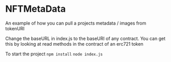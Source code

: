 # NFTMetaData
An example of how you can pull a projects metadata / images from tokenURI

Change the baseURL in index.js to the baseURI of any contract. You can get this by looking at read methods in the contract of an erc721 token

To start the project
```npm install```
```node index.js```
